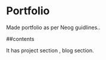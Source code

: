# Portfolio


Made portfolio as per Neog guidlines..

##contents

It has project section , blog section.




